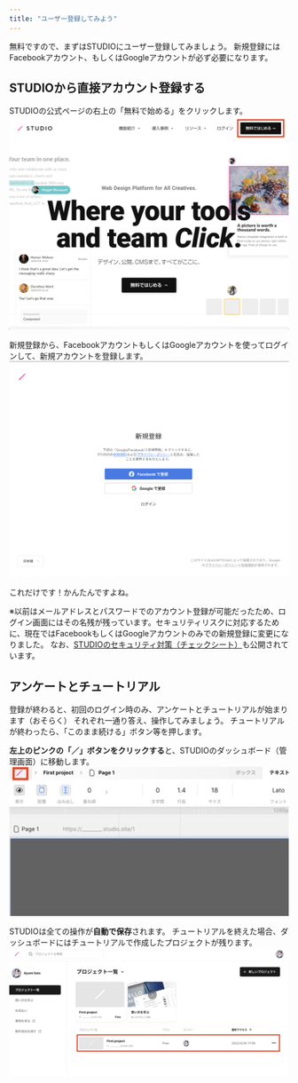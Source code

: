 ```yaml
---
title: "ユーザー登録してみよう"
---
```

無料ですので、まずはSTUDIOにユーザー登録してみましょう。
新規登録にはFacebookアカウント、もしくはGoogleアカウントが必ず必要になります。

## STUDIOから直接アカウント登録する

STUDIOの公式ページの右上の「無料で始める」をクリックします。
![スクリーンショット：STUDIOのトップページ](/images/studio-first-step/join-01.png)

新規登録から、FacebookアカウントもしくはGoogleアカウントを使ってログインして、新規アカウントを登録します。
![スクリーンショット：STUDIOの新規登録ページ](/images/studio-first-step/join-02.png)

これだけです！かんたんですよね。

※以前はメールアドレスとパスワードでのアカウント登録が可能だったため、ログイン画面にはその名残が残っています。セキュリティリスクに対応するために、現在ではFacebookもしくはGoogleアカウントのみでの新規登録に変更になりました。
なお、[STUDIOのセキュリティ対策（チェックシート）](https://help.studio.design/ja/articles/4682161-studio%E3%81%AE%E3%82%BB%E3%82%AD%E3%83%A5%E3%83%AA%E3%83%86%E3%82%A3%E5%AF%BE%E7%AD%96)も公開されています。

## アンケートとチュートリアル
登録が終わると、初回のログイン時のみ、アンケートとチュートリアルが始まります（おそらく）
それぞれ一通り答え、操作してみましょう。
チュートリアルが終わったら、「このまま続ける」ボタン等を押します。

**左上のピンクの「／」ボタンをクリックする**と、STUDIOのダッシュボード（管理画面）に移動します。
![スクリーンショット：STUDIOのエディター画面](/images/studio-first-step/join-03.png)

STUDIOは全ての操作が**自動で保存**されます。
チュートリアルを終えた場合、ダッシュボードにはチュートリアルで作成したプロジェクトが残ります。
![スクリーンショット：STUDIOのダッシュボード](/images/studio-first-step/join-04.png)

